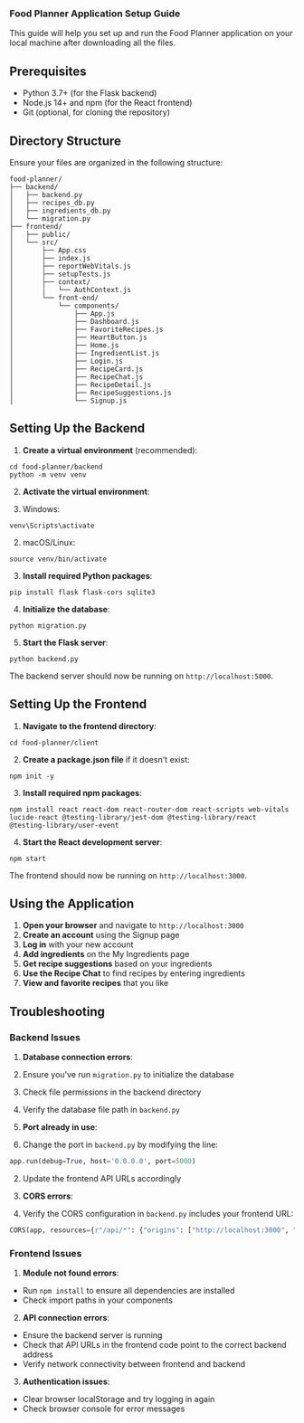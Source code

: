 ### Food Planner Application Setup Guide

This guide will help you set up and run the Food Planner application on your local machine after downloading all the files.

## Prerequisites

- Python 3.7+ (for the Flask backend)
- Node.js 14+ and npm (for the React frontend)
- Git (optional, for cloning the repository)


## Directory Structure

Ensure your files are organized in the following structure:

```plaintext
food-planner/
├── backend/
│   ├── backend.py
│   ├── recipes_db.py
│   ├── ingredients_db.py
│   └── migration.py
├── frontend/
│   ├── public/
│   └── src/
│       ├── App.css
│       ├── index.js
│       ├── reportWebVitals.js
│       ├── setupTests.js
│       ├── context/
│       │   └── AuthContext.js
│       └── front-end/
│           └── components/
│               ├── App.js
│               ├── Dashboard.js
│               ├── FavoriteRecipes.js
│               ├── HeartButton.js
│               ├── Home.js
│               ├── IngredientList.js
│               ├── Login.js
│               ├── RecipeCard.js
│               ├── RecipeChat.js
│               ├── RecipeDetail.js
│               ├── RecipeSuggestions.js
│               └── Signup.js
```

## Setting Up the Backend

1. **Create a virtual environment** (recommended):

```shellscript
cd food-planner/backend
python -m venv venv
```


2. **Activate the virtual environment**:

1. Windows:

```shellscript
venv\Scripts\activate
```


2. macOS/Linux:

```shellscript
source venv/bin/activate
```





3. **Install required Python packages**:

```shellscript
pip install flask flask-cors sqlite3
```


4. **Initialize the database**:

```shellscript
python migration.py
```


5. **Start the Flask server**:

```shellscript
python backend.py
```

The backend server should now be running on `http://localhost:5000`.




## Setting Up the Frontend

1. **Navigate to the frontend directory**:

```shellscript
cd food-planner/client
```


2. **Create a package.json file** if it doesn't exist:

```shellscript
npm init -y
```


3. **Install required npm packages**:

```shellscript
npm install react react-dom react-router-dom react-scripts web-vitals lucide-react @testing-library/jest-dom @testing-library/react @testing-library/user-event
```

4. **Start the React development server**:

```shellscript
npm start
```

The frontend should now be running on `http://localhost:3000`.




## Using the Application

1. **Open your browser** and navigate to `http://localhost:3000`
2. **Create an account** using the Signup page
3. **Log in** with your new account
4. **Add ingredients** on the My Ingredients page
5. **Get recipe suggestions** based on your ingredients
6. **Use the Recipe Chat** to find recipes by entering ingredients
7. **View and favorite recipes** that you like


## Troubleshooting

### Backend Issues

1. **Database connection errors**:

1. Ensure you've run `migration.py` to initialize the database
2. Check file permissions in the backend directory
3. Verify the database file path in `backend.py`



2. **Port already in use**:

1. Change the port in `backend.py` by modifying the line:

```python
app.run(debug=True, host='0.0.0.0', port=5000)
```


2. Update the frontend API URLs accordingly



3. **CORS errors**:

1. Verify the CORS configuration in `backend.py` includes your frontend URL:

```python
CORS(app, resources={r"/api/*": {"origins": ["http://localhost:3000", "http://127.0.0.1:3000"]}}, supports_credentials=True)
```

### Frontend Issues
1. **Module not found errors**:

- Run `npm install` to ensure all dependencies are installed
- Check import paths in your components



2. **API connection errors**:

- Ensure the backend server is running
- Check that API URLs in the frontend code point to the correct backend address
- Verify network connectivity between frontend and backend



3. **Authentication issues**:

- Clear browser localStorage and try logging in again
- Check browser console for error messages

